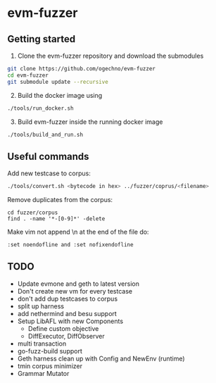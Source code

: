 # evm-fuzzer
## Getting started
1. Clone the evm-fuzzer repository and download the submodules
```bash
git clone https://github.com/ogechno/evm-fuzzer
cd evm-fuzzer
git submodule update --recursive
```
2. Build the docker image using
```bash
./tools/run_docker.sh
```
3. Build evm-fuzzer inside the running docker image
```bash
./tools/build_and_run.sh
```

## Useful commands
Add new testcase to corpus:
```bash
./tools/convert.sh <bytecode in hex> ../fuzzer/coprus/<filename> 
```
Remove duplicates from the corpus:
```
cd fuzzer/corpus
find . -name '*-[0-9]*' -delete
```
Make vim not append \n at the end of the file do:
```bash
:set noendofline and :set nofixendofline 
```

## TODO
- Update evmone and geth to latest version
- Don't create new vm for every testcase
- don't add dup testcases to corpus
- split up harness
- add nethermind and besu support
- Setup LibAFL with new Components
    - Define custom objective
    - DiffExecutor, DiffObserver
- multi transaction
- go-fuzz-build support
- Geth harness clean up with Config and NewEnv (runtime)
- tmin corpus minimizer
- Grammar Mutator
